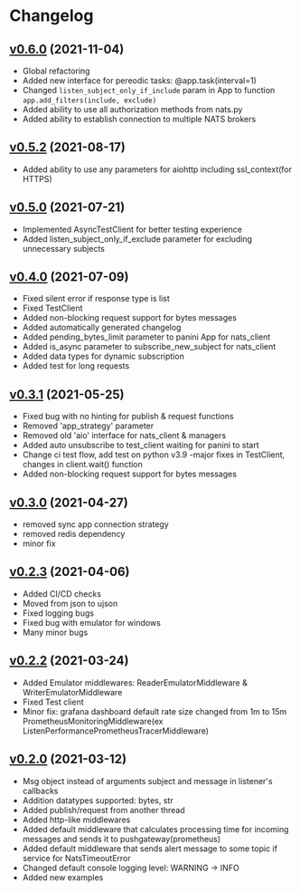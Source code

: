 # Changelog
## [v0.6.0](https://github.com/lwinterface/panini/tree/v0.5.2) (2021-11-04)

- Global refactoring
- Added new interface for pereodic tasks: @app.task(interval=1)
- Changed `listen_subject_only_if_include` param in App to function `app.add_filters(include, exclude)`
- Added ability to use all authorization methods from nats.py
- Added ability to establish connection to multiple NATS brokers

## [v0.5.2](https://github.com/lwinterface/panini/tree/v0.5.2) (2021-08-17)

- Added ability to use any parameters for aiohttp including ssl_context(for HTTPS)

## [v0.5.0](https://github.com/lwinterface/panini/tree/v0.5.0) (2021-07-21)

- Implemented AsyncTestClient for better testing experience
- Added listen_subject_only_if_exclude parameter for excluding unnecessary subjects

## [v0.4.0](https://github.com/lwinterface/panini/tree/v0.4.0) (2021-07-09)

- Fixed silent error if response type is list
- Fixed TestClient
- Added non-blocking request support for bytes messages
- Added automatically generated changelog
- Added pending_bytes_limit parameter to panini App for nats_client
- Added is_async parameter to subscribe_new_subject for nats_client
- Added data types for dynamic subscription
- Added test for long requests

## [v0.3.1](https://github.com/lwinterface/panini/tree/v0.3.1) (2021-05-25)

- Fixed bug with no hinting for publish & request functions
- Removed 'app_strategy' parameter
- Removed old 'aio' interface for nats_client & managers
- Added auto unsubscribe to test_client waiting for panini to start
- Change ci test flow, add test on python v3.9 -major fixes in TestClient, changes in client.wait() function
- Added non-blocking request support for bytes messages

## [v0.3.0](https://github.com/lwinterface/panini/tree/v0.3.0) (2021-04-27)

- removed sync app connection strategy
- removed redis dependency
- minor fix

## [v0.2.3](https://github.com/lwinterface/panini/tree/v0.2.3) (2021-04-06)

- Added CI/CD checks
- Moved from json to ujson
- Fixed logging bugs
- Fixed bug with emulator for windows
- Many minor bugs

## [v0.2.2](https://github.com/lwinterface/panini/tree/v0.2.2) (2021-03-24)

- Added Emulator middlewares: ReaderEmulatorMiddleware & WriterEmulatorMiddleware
- Fixed Test client
- Minor fix: grafana dashboard default rate size changed from 1m to 15m PrometheusMonitoringMiddleware(ex ListenPerformancePrometheusTracerMiddleware)

## [v0.2.0](https://github.com/lwinterface/panini/tree/v0.2.0) (2021-03-12)

- Msg object instead of arguments subject and message in listener's callbacks
- Addition datatypes supported: bytes, str
- Added publish/request from another thread
- Added http-like middlewares
- Added default middleware that calculates processing time for incoming messages and sends it to pushgateway(prometheus)
- Added default middleware that sends alert message to some topic if service for NatsTimeoutError
- Changed default console logging level: WARNING -> INFO
- Added new examples




